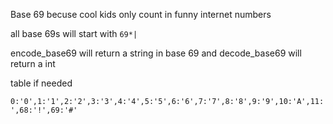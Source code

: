 Base 69 becuse cool kids only count in funny internet numbers

all base 69s will start with `69*|`

encode_base69 will return a string in base 69
and decode_base69 will return a int

table if needed

```
0:'0',1:'1',2:'2',3:'3',4:'4',5:'5',6:'6',7:'7',8:'8',9:'9',10:'A',11:'B',12:'C',13:'D',14:'E',15:'F',16:'G',17:'H',18:'I',19:'J',20:'K',21:'L',22:'M',23:'N',24:'O',25:'P',26:'Q',27:'R',28:'S',29:'T',30:'U',31:'V',32:'W',33:'X',34:'Y',35:'Z',36:'a',37:'b',38:'c',39:'d',40:'e',41:'f',42:'g',43:'h',44:'i',45:'j',46:'k',47:'l',48:'m',49:'n',50:'o',51:'p',52:'q',53:'r',54:'s',55:'t',56:'u',57:'v',58:'w',59:'x',60:'y',61:'z',62:'+',63:'/',64:'=',65:'@',66:'*',67:'-',68:'!',69:'#'
```